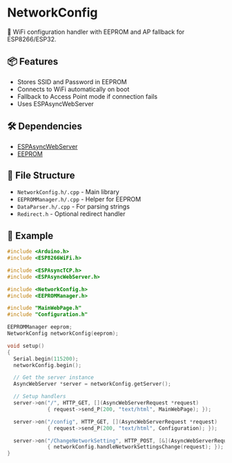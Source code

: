 # NetworkConfig

📡 WiFi configuration handler with EEPROM and AP fallback for ESP8266/ESP32.

## 📦 Features

- Stores SSID and Password in EEPROM
- Connects to WiFi automatically on boot
- Fallback to Access Point mode if connection fails
- Uses ESPAsyncWebServer

## 🛠 Dependencies

- [ESPAsyncWebServer](https://github.com/me-no-dev/ESPAsyncWebServer)
- [EEPROM](https://www.arduino.cc/en/Reference/EEPROM)

## 📂 File Structure

- `NetworkConfig.h/.cpp` - Main library
- `EEPROMManager.h/.cpp` - Helper for EEPROM
- `DataParser.h/.cpp` - For parsing strings
- `Redirect.h` - Optional redirect handler

## 🚀 Example

```cpp
#include <Arduino.h>
#include <ESP8266WiFi.h>

#include <ESPAsyncTCP.h>
#include <ESPAsyncWebServer.h>

#include <NetworkConfig.h>
#include <EEPROMManager.h>

#include "MainWebPage.h"
#include "Configuration.h"

EEPROMManager eeprom;
NetworkConfig networkConfig(eeprom);

void setup()
{
  Serial.begin(115200);
  networkConfig.begin();

  // Get the server instance
  AsyncWebServer *server = networkConfig.getServer();

  // Setup handlers
  server->on("/", HTTP_GET, [](AsyncWebServerRequest *request)
             { request->send_P(200, "text/html", MainWebPage); });

  server->on("/config", HTTP_GET, [](AsyncWebServerRequest *request)
             { request->send_P(200, "text/html", Configuration); });

  server->on("/ChangeNetworkSetting", HTTP_POST, [&](AsyncWebServerRequest *request)
             { networkConfig.handleNetworkSettingsChange(request); });
}
